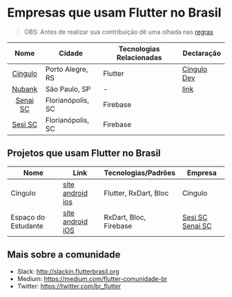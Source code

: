 # Empresas que usam Flutter no Brasil

> OBS: Antes de realizar sua contribuição dê uma olhada nas [regras](https://github.com/FlutterComunidadeBR/empresas-que-usam-flutter-no-brasil/blob/master/CONTRIBUTING.md)

Nome | Cidade | Tecnologias Relacionadas | Declaração
:------------: | ------------------------ | ------------ | ------------
[Cíngulo](https://www.cingulo.com) | Porto Alegre, RS | Flutter | [Cíngulo Dev](http://dev.cingulo.com)
[Nubank](https://nubank.com.br) | São Paulo, SP |- |[link](https://hipsters.tech/tecnologias-no-nubank-3-anos-depois-hipsters-150/)
[Senai SC](https://sc.senai.br/) | Florianópolis, SC | Firebase |
[Sesi SC](https://sesisc.org.br/)| Florianópolis, SC | Firebase |

## Projetos que usam Flutter no Brasil

Nome | Link | Tecnologias/Padrões | Empresa
------------ | ------- | ------------ | ------------
Cíngulo | [site](https://www.cingulo.com) [android](https://play.google.com/store/apps/details?id=com.cingulo.app) [ios](https://apps.apple.com/br/app/cingulo/id1190110484) | Flutter, RxDart, Bloc | Cíngulo
Espaço do Estudante | [site](https://estudante.sesisenai.org.br) [android](https://play.google.com/store/apps/details?id=br.senai.sc.appespacoestudante) [iOS](https://apps.apple.com/br/app/id1474992119) | RxDart, Bloc, Firebase | [Sesi SC](https://sesisc.org.br/) [Senai SC](https://sc.senai.br/)


## Mais sobre a comunidade

- Slack: http://slackin.flutterbrasil.org
- Medium: https://medium.com/flutter-comunidade-br
- Twitter: https://twitter.com/br_flutter
